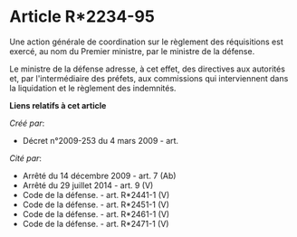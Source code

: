# Article R*2234-95

Une action générale de coordination sur le règlement des réquisitions est exercé, au nom du Premier ministre, par le ministre
de la défense. 

Le ministre de la défense adresse, à cet effet, des directives aux autorités et, par l'intermédiaire des préfets, aux
commissions qui interviennent dans la liquidation et le règlement des indemnités.

**Liens relatifs à cet article**

_Créé par_:

  - Décret n°2009-253 du 4 mars 2009 - art.

_Cité par_:

  - Arrêté du 14 décembre 2009 - art. 7 (Ab)
  - Arrêté du 29 juillet 2014 - art. 9 (V)
  - Code de la défense. - art. R*2441-1 (V)
  - Code de la défense. - art. R*2451-1 (V)
  - Code de la défense. - art. R*2461-1 (V)
  - Code de la défense. - art. R*2471-1 (V)
